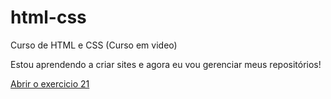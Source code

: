 # html-css
 Curso de HTML e CSS (Curso em video)


 Estou aprendendo a criar sites e agora eu vou gerenciar meus repositórios!


 <a href="https://luizgustavohttps.github.io/html-css/exercicios/ex021/index.html">Abrir o exercicio 21</a>
